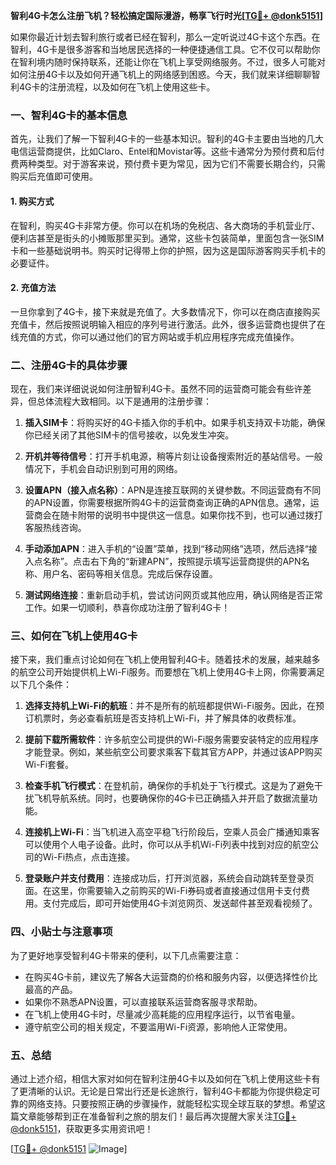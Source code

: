 **智利4G卡怎么注册飞机？轻松搞定国际漫游，畅享飞行时光[[TG💪+ @donk5151](https://t.me/s/donk5151)]**

如果你最近计划去智利旅行或者已经在智利，那么一定听说过4G卡这个东西。在智利，4G卡是很多游客和当地居民选择的一种便捷通信工具。它不仅可以帮助你在智利境内随时保持联系，还能让你在飞机上享受网络服务。不过，很多人可能对如何注册4G卡以及如何开通飞机上的网络感到困惑。今天，我们就来详细聊聊智利4G卡的注册流程，以及如何在飞机上使用这些卡。

### 一、智利4G卡的基本信息

首先，让我们了解一下智利4G卡的一些基本知识。智利的4G卡主要由当地的几大电信运营商提供，比如Claro、Entel和Movistar等。这些卡通常分为预付费和后付费两种类型。对于游客来说，预付费卡更为常见，因为它们不需要长期合约，只需购买后充值即可使用。

#### 1. 购买方式

在智利，购买4G卡非常方便。你可以在机场的免税店、各大商场的手机营业厅、便利店甚至是街头的小摊贩那里买到。通常，这些卡包装简单，里面包含一张SIM卡和一些基础说明书。购买时记得带上你的护照，因为这是国际游客购买手机卡的必要证件。

#### 2. 充值方法

一旦你拿到了4G卡，接下来就是充值了。大多数情况下，你可以在商店直接购买充值卡，然后按照说明输入相应的序列号进行激活。此外，很多运营商也提供了在线充值的方式，你可以通过他们的官方网站或手机应用程序完成充值操作。

### 二、注册4G卡的具体步骤

现在，我们来详细说说如何注册智利4G卡。虽然不同的运营商可能会有些许差异，但总体流程大致相同。以下是通用的注册步骤：

1. **插入SIM卡**：将购买好的4G卡插入你的手机中。如果手机支持双卡功能，确保你已经关闭了其他SIM卡的信号接收，以免发生冲突。
   
2. **开机并等待信号**：打开手机电源，稍等片刻让设备搜索附近的基站信号。一般情况下，手机会自动识别到可用的网络。

3. **设置APN（接入点名称）**：APN是连接互联网的关键参数。不同运营商有不同的APN设置，你需要根据所购4G卡的运营商查询正确的APN信息。通常，运营商会在随卡附带的说明书中提供这一信息。如果你找不到，也可以通过拨打客服热线咨询。

4. **手动添加APN**：进入手机的“设置”菜单，找到“移动网络”选项，然后选择“接入点名称”。点击右下角的“新建APN”，按照提示填写运营商提供的APN名称、用户名、密码等相关信息。完成后保存设置。

5. **测试网络连接**：重新启动手机，尝试访问网页或其他应用，确认网络是否正常工作。如果一切顺利，恭喜你成功注册了智利4G卡！

### 三、如何在飞机上使用4G卡

接下来，我们重点讨论如何在飞机上使用智利4G卡。随着技术的发展，越来越多的航空公司开始提供机上Wi-Fi服务。而要想在飞机上使用4G卡上网，你需要满足以下几个条件：

1. **选择支持机上Wi-Fi的航班**：并不是所有的航班都提供Wi-Fi服务。因此，在预订机票时，务必查看航班是否支持机上Wi-Fi，并了解具体的收费标准。

2. **提前下载所需软件**：许多航空公司提供的Wi-Fi服务需要安装特定的应用程序才能登录。例如，某些航空公司要求乘客下载其官方APP，并通过该APP购买Wi-Fi套餐。

3. **检查手机飞行模式**：在登机前，确保你的手机处于飞行模式。这是为了避免干扰飞机导航系统。同时，也要确保你的4G卡已正确插入并开启了数据流量功能。

4. **连接机上Wi-Fi**：当飞机进入高空平稳飞行阶段后，空乘人员会广播通知乘客可以使用个人电子设备。此时，你可以从手机Wi-Fi列表中找到对应的航空公司的Wi-Fi热点，点击连接。

5. **登录账户并支付费用**：连接成功后，打开浏览器，系统会自动跳转至登录页面。在这里，你需要输入之前购买的Wi-Fi券码或者直接通过信用卡支付费用。支付完成后，即可开始使用4G卡浏览网页、发送邮件甚至观看视频了。

### 四、小贴士与注意事项

为了更好地享受智利4G卡带来的便利，以下几点需要注意：

- 在购买4G卡前，建议先了解各大运营商的价格和服务内容，以便选择性价比最高的产品。
- 如果你不熟悉APN设置，可以直接联系运营商客服寻求帮助。
- 在飞机上使用4G卡时，尽量减少高耗能的应用程序运行，以节省电量。
- 遵守航空公司的相关规定，不要滥用Wi-Fi资源，影响他人正常使用。

### 五、总结

通过上述介绍，相信大家对如何在智利注册4G卡以及如何在飞机上使用这些卡有了更清晰的认识。无论是日常出行还是长途旅行，智利4G卡都能为你提供稳定可靠的网络支持。只要按照正确的步骤操作，就能轻松实现全球互联的梦想。希望这篇文章能够帮到正在准备智利之旅的朋友们！最后再次提醒大家关注[TG💪+ @donk5151](https://t.me/s/donk5151)，获取更多实用资讯吧！

[[TG💪+ @donk5151](https://t.me/s/donk5151) ![Image](https://i.postimg.cc/rwNCRYN7/Snipaste-2025-04-30-17-27-05.png)]
